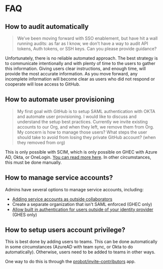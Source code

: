 # FAQ

## How to audit automatically

> We’ve been moving forward with SSO enablement, but have hit a wall running audits: as far as I know, we don’t have a way to audit API tokens, Auth tokens, or SSH keys. Can you please provide guidance?

Unfortunately, there is no reliable automated approach. The best strategy is to communicate intentionally and with plenty of time to the users to gather this information. Giving users clear instructions, and enough time, will provide the most accurate information. As you move forward, any incomplete information will become clear as users who did not respond or cooperate will lose access to GitHub.

## How to automate user provisioning

> My first goal with GitHub is to setup SAML authentication with OKTA and automate user provisioning. I would like to discuss and understand the setup best practices. Currently we invite existing accounts to our Org, and when they left, we remove them from Org. My concern is how to manage those users? What steps the user should take to avoid from losing they private GitHub account? (when they removed from org)

This is only possible with SCIM, which is only possible on GHEC with Azure AD, Okta, or OneLogin. [You can read more here](https://help.github.com/en/github/setting-up-and-managing-organizations-and-teams/about-scim). In other circumstances, this must be done manually.

## How to manage service accounts?

Admins have several options to manage service accounts, including:
- [Adding service accounts as outside collaborators](https://help.github.com/en/github/setting-up-and-managing-organizations-and-teams/adding-outside-collaborators-to-repositories-in-your-organization)
- Create a separate organization that isn't SAML enforced (GHEC only)
- [Allow built in authentication for users outside of your identity provider](https://help.github.com/en/enterprise/2.19/admin/user-management/allowing-built-in-authentication-for-users-outside-your-identity-provider) (GHES only)

## How to setup users account privilege?

This is best done by adding users to teams. This can be done automatically in some circumstances (AzureAD with team sync, or Okta to do automatically). Otherwise, users need to be added to teams in other ways.

One way to do this is through the [probot/invite-contributors](https://probot.github.io/apps/invite-contributors/) app.